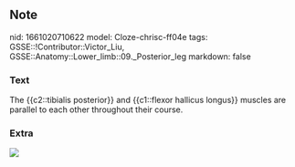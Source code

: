 ## Note
nid: 1661020710622
model: Cloze-chrisc-ff04e
tags: GSSE::!Contributor::Victor_Liu, GSSE::Anatomy::Lower_limb::09._Posterior_leg
markdown: false

### Text
The {{c2::tibialis posterior}} and {{c1::flexor hallicus longus}} muscles are parallel to each other throughout their course.

### Extra
<img src="paste-7fa9d7219510f17dff877d5e28d9006997745e28.jpg">
